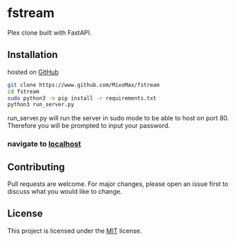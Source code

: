 # fstream

Plex clone built with FastAPI.

## Installation

hosted on [GitHub](https://www.github.com/MixoMax/fstream)

```bash
git clone https://www.github.com/MixoMax/fstream
cd fstream
sudo python3 -m pip install -r requirements.txt
python3 run_server.py
```
run_server.py will run the server in sudo mode to be able to host on port 80. Therefore you will be prompted to input your password.

### navigate to [localhost](http://localhost:80)

## Contributing

Pull requests are welcome. For major changes, please open an issue first to discuss what you would like to change.

## License
This project is licensed under the [MIT](https://choosealicense.com/licenses/mit/) license.
